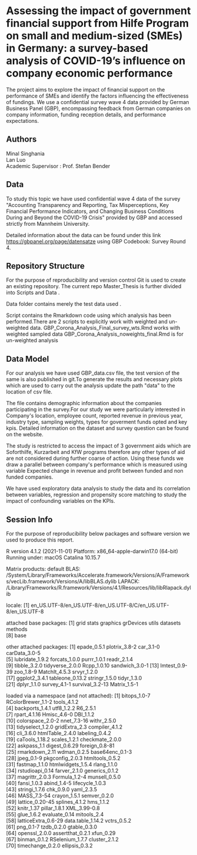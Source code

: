 # Assessing the impact of government financial support from Hilfe Program on small and medium-sized (SMEs) in Germany: a survey-based analysis of COVID-19’s influence on company economic performance

The project aims to explore the impact of financial support on the performance of SMEs and identify the factors influencing the effectiveness of fundings. We use a confidential survey wave 4 data provided by German Business Panel (GBP), encompassing feedback from German companies on company information, funding reception details, and performance expectations.

## Authors
 Minal Singhania <br>
 Lan Luo <br>
 Academic Supervisor : Prof. Stefan Bender
 
## Data

To study this topic we have used confidential wave 4 data of the survey "Accounting Transparency and Reporting, Tax Misperceptions, Key Financial Performance Indicators, and Changing Business Conditions During and Beyond the COVID-19 Crisis" provided by GBP and accessed strictly from Mannheim University.

Detailed information about the data can be found under this link https://gbpanel.org/page/datensatze using GBP Codebook: Survey Round 4.



## Repository Structure

For the purpose of reproducibility and version control Git is used to create an existing repository. The current repo Master_Thesis is further divided into Scripts and Data .

Data folder contains merely the test data used .

Script contains the Rmarkdown code using which analysis has been performed.There are 2 scripts to explicitly work with weighted and un-weighted data. 
GBP_Corona_Analysis_Final_survey_wts.Rmd works with weighted sampled data
GBP_Corona_Analysis_noweights_final.Rmd is for un-weighted analysis

## Data Model

For our analysis we have used GBP_data.csv file, the test version of the same is also published in git.To generate the results and necessary plots which are used to carry out the analysis update the path "data" to the location of csv file.

The file contains demographic information about the companies participating in the survey.For our study we were particularly interested in Company's location,  employee count, reported revenue in previous year, industry type, sampling weights, types for goverment funds opted and key kpis.
Detailed information on the dataset and survey question can be found on the website.

The study is restricted to access the impact of 3 government aids which are Soforthilfe, Kurzarbeit and KfW programs therefore any other types of aid are not considered during further coarse of action. Using these funds we draw a parallel between company's performance which is measured using variable Expected change in revenue and profit between funded and non funded companies.

We have used exploratory data analysis to study the data and its correlation between variables, regression and propensity score matching to study the impact of confounding variables on the KPIs.





## Session Info
For the purpose of reproducibility below packages and software version we used to produce this report.

R version 4.1.2 (2021-11-01)
Platform: x86_64-apple-darwin17.0 (64-bit)
Running under: macOS Catalina 10.15.7

Matrix products: default
BLAS:   /System/Library/Frameworks/Accelerate.framework/Versions/A/Frameworks/vecLib.framework/Versions/A/libBLAS.dylib
LAPACK: /Library/Frameworks/R.framework/Versions/4.1/Resources/lib/libRlapack.dylib

locale:
[1] en_US.UTF-8/en_US.UTF-8/en_US.UTF-8/C/en_US.UTF-8/en_US.UTF-8

attached base packages:
[1] grid      stats     graphics  grDevices utils     datasets  methods  
[8] base     

other attached packages:
 [1] epade_0.5.1     plotrix_3.8-2   car_3.1-0       carData_3.0-5  
 [5] lubridate_1.9.2 forcats_1.0.0   purrr_1.0.1     readr_2.1.4    
 [9] tibble_3.2.0    tidyverse_2.0.0 Rcpp_1.0.10     sandwich_3.0-1 
[13] lmtest_0.9-39   zoo_1.8-9       MatchIt_4.5.3   srvyr_1.2.0    
[17] ggplot2_3.4.1   tableone_0.13.2 stringr_1.5.0   tidyr_1.3.0    
[21] dplyr_1.1.0     survey_4.1-1    survival_3.2-13 Matrix_1.5-1   

loaded via a namespace (and not attached):
 [1] bitops_1.0-7        RColorBrewer_1.1-2  tools_4.1.2        
 [4] backports_1.4.1     utf8_1.2.2          R6_2.5.1           
 [7] rpart_4.1.16        Hmisc_4.6-0         DBI_1.1.2          
[10] colorspace_2.0-2    nnet_7.3-16         withr_2.5.0        
[13] tidyselect_1.2.0    gridExtra_2.3       compiler_4.1.2     
[16] cli_3.6.0           htmlTable_2.4.0     labeling_0.4.2     
[19] caTools_1.18.2      scales_1.2.1        checkmate_2.0.0    
[22] askpass_1.1         digest_0.6.29       foreign_0.8-81     
[25] rmarkdown_2.11      wdman_0.2.5         base64enc_0.1-3    
[28] jpeg_0.1-9          pkgconfig_2.0.3     htmltools_0.5.2    
[31] fastmap_1.1.0       htmlwidgets_1.5.4   rlang_1.1.0        
[34] rstudioapi_0.14     farver_2.1.0        generics_0.1.2     
[37] magrittr_2.0.3      Formula_1.2-4       munsell_0.5.0      
[40] fansi_1.0.3         abind_1.4-5         lifecycle_1.0.3    
[43] stringi_1.7.6       chk_0.9.0           yaml_2.3.5         
[46] MASS_7.3-54         crayon_1.5.1        semver_0.2.0       
[49] lattice_0.20-45     splines_4.1.2       hms_1.1.2          
[52] knitr_1.37          pillar_1.8.1        XML_3.99-0.8       
[55] glue_1.6.2          evaluate_0.14       mitools_2.4        
[58] latticeExtra_0.6-29 data.table_1.14.2   vctrs_0.5.2        
[61] png_0.1-7           tzdb_0.2.0          gtable_0.3.0       
[64] openssl_2.0.0       assertthat_0.2.1    xfun_0.29          
[67] binman_0.1.2        RSelenium_1.7.7     cluster_2.1.2      
[70] timechange_0.2.0    ellipsis_0.3.2  